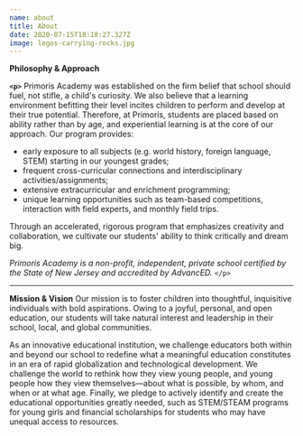 ```yaml
---
name: about
title: About
date: 2020-07-15T18:18:27.327Z
image: legos-carrying-rocks.jpg
---
```

**Philosophy & Approach**

**`<p>`**
Primoris Academy was established on the firm belief that school should fuel, not stifle, a child's curiosity. We also believe that a learning environment befitting their level incites children to perform and develop at their true potential. Therefore, at Primoris, students are placed based on ability rather than by age, and experiential learning is at the core of our approach. Our program provides:

* early exposure to all subjects (e.g. world history, foreign language, STEM) starting in our youngest grades;
* frequent cross-curricular connections and interdisciplinary activities/assignments;
* extensive extracurricular and enrichment programming;
* unique learning opportunities such as team-based competitions, interaction with field experts, and monthly field trips.

Through an accelerated, rigorous program that emphasizes creativity and collaboration, we cultivate our students' ability to think critically and dream big.

*Primoris Academy is a non-profit, independent, private school certified by the State of New Jersey and accredited by AdvancED.* `</p>`

- - -

**Mission & Vision**
Our mission is to foster children into thoughtful, inquisitive individuals with bold aspirations. Owing to a joyful, personal, and open education, our students will take natural interest and leadership in their school, local, and global communities.

As an innovative educational institution, we challenge educators both within and beyond our school to redefine what a meaningful education constitutes in an era of rapid globalization and technological development. We challenge the world to rethink how they view young people, and young people how they view themselves—about what is possible, by whom, and when or at what age. Finally, we pledge to actively identify and create the educational opportunities greatly needed, such as STEM/STEAM programs for young girls and financial scholarships for students who may have unequal access to resources.